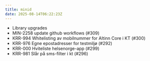 ```yaml
---
title: minid
date: 2025-08-14T06:22:23Z
---
```

- Library upgrades
- MIN-2258 update github workflows (#309)
- KRR-994 Whitelisting av mobilnummer for Altinn Core i KT (#300)
- KRR-976 Egne epostadresser for testmiljø (#292)
- KRR-000 Hviteliste helsenorge-app (#299)
- KRR-981 Slår på sms-filter i kt (#296)


